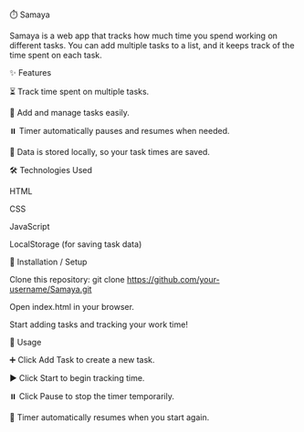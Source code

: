 ⏱️ Samaya

Samaya is a web app that tracks how much time you spend working on different tasks. You can add multiple tasks to a list, and it keeps track of the time spent on each task.

✨ Features

⏳ Track time spent on multiple tasks.

📝 Add and manage tasks easily.

⏸️ Timer automatically pauses and resumes when needed.

💾 Data is stored locally, so your task times are saved.

🛠️ Technologies Used

HTML

CSS

JavaScript

LocalStorage (for saving task data)

🚀 Installation / Setup

Clone this repository:
git clone https://github.com/your-username/Samaya.git

Open index.html in your browser.

Start adding tasks and tracking your work time!

🎯 Usage

➕ Click Add Task to create a new task.

▶️ Click Start to begin tracking time.

⏸️ Click Pause to stop the timer temporarily.

🔄 Timer automatically resumes when you start again.
